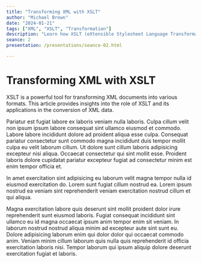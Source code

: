 ```yaml
---
title: "Transforming XML with XSLT"
author: "Michael Brown"
date: "2024-01-21"
tags: ["XML", "XSLT", "Transformation"]
description: "Learn how XSLT (eXtensible Stylesheet Language Transformations) is used to transform XML data into different formats."
seance: 2
presentation: /presentations/seance-02.html

---
```


# Transforming XML with XSLT

XSLT is a powerful tool for transforming XML documents into various formats. This article provides insights into the role of XSLT and its applications in the conversion of XML data.

Pariatur est fugiat labore ex laboris veniam nulla laboris. Culpa cillum velit non ipsum ipsum labore consequat sint ullamco eiusmod et commodo. Labore labore incididunt dolore ad proident aliqua esse culpa. Consequat pariatur consectetur sunt commodo magna incididunt duis tempor mollit culpa eu velit laborum cillum. Ut dolore sunt cillum laboris adipisicing excepteur nisi aliqua. Occaecat consectetur qui sint mollit esse. Proident laboris dolore cupidatat pariatur excepteur fugiat ad consectetur minim est enim tempor officia et.

In amet exercitation sint adipisicing eu laborum velit magna tempor nulla id eiusmod exercitation do. Lorem sunt fugiat cillum nostrud ea. Lorem ipsum nostrud ea veniam sint reprehenderit veniam exercitation nostrud cillum et qui aliqua.

Magna exercitation labore quis deserunt sint mollit proident dolor irure reprehenderit sunt eiusmod laboris. Fugiat consequat incididunt sint ullamco eu id magna occaecat ipsum anim tempor enim sit veniam. In laborum nostrud nostrud aliqua minim ad excepteur aute sint sunt eu. Dolore adipisicing laborum enim qui dolor dolor qui occaecat commodo anim. Veniam minim cillum laborum quis nulla quis reprehenderit id officia exercitation laboris nisi. Tempor laborum qui ipsum aliquip dolore deserunt exercitation fugiat et laboris.
